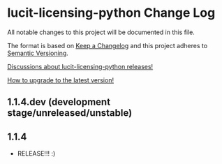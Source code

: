 # lucit-licensing-python Change Log

All notable changes to this project will be documented in this file.

The format is based on [Keep a Changelog](http://keepachangelog.com/) and this project adheres to 
[Semantic Versioning](http://semver.org/).

[Discussions about lucit-licensing-python releases!](https://github.com/LUCIT-Systems-and-Development/lucit-licensing-python/discussions/categories/releases)

[How to upgrade to the latest version!](https://lucit-licensing-python.docs.lucit.tech/README.html#installation-and-upgrade)

## 1.1.4.dev (development stage/unreleased/unstable)

## 1.1.4
- RELEASE!!! :)